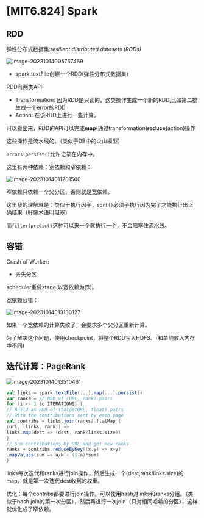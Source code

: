 # [MIT6.824] Spark

## RDD

弹性分布式数据集:*resilient distributed datasets (RDDs)* 

![image-20231014005757469](https://antio2-1258695065.cos.ap-chengdu.myqcloud.com/img/blogimage-20231014005757469.png)

- spark.textFile创建一个RDD(弹性分布式数据集)

RDD有两类API:

- Transformation: 因为RDD是只读的，这类操作生成一个新的RDD,比如第二排生成一个error的RDD
- Action: 在该RDD上进行一些计算。

可以看出来，RDD的API可以完成**map**(通过transformation)**reduce**(action)操作

这些操作是流水线的。（类似于DB中的火山模型）

`errors.persist()`允许记录在内存中。



这里有两种依赖：宽依赖和窄依赖：

![image-20231014011201500](https://antio2-1258695065.cos.ap-chengdu.myqcloud.com/img/blogimage-20231014011201500.png)

窄依赖只依赖一个父分区，否则就是宽依赖。

这里我的理解就是：类似于执行因子，`sort()`必须子执行因为完了才能执行出正确结果（好像术语叫阻塞）

而`filter(predict)`这种可以来一个就执行一个，不会阻塞住流水线。

## 容错

Crash of Worker:

- 丢失分区

scheduler重做stage(以宽依赖为界)。

宽依赖容错：

 

![image-20231014013130127](https://antio2-1258695065.cos.ap-chengdu.myqcloud.com/img/blogimage-20231014013130127.png)

如果一个宽依赖的计算失败了，会要求多个父分区重新计算。

为了解决这个问题，使用checkpoint，将整个RDD写入HDFS。(和单纯放入内存中不同)

## 迭代计算：PageRank

![image-20231014013510461](https://antio2-1258695065.cos.ap-chengdu.myqcloud.com/img/blogimage-20231014013510461.png)

```scala
val links = spark.textFile(...).map(...).persist()
var ranks = // RDD of (URL, rank) pairs
for (i <- 1 to ITERATIONS) {
// Build an RDD of (targetURL, float) pairs
// with the contributions sent by each page
val contribs = links.join(ranks).flatMap {
(url, (links, rank)) =>
links.map(dest => (dest, rank/links.size))
}
// Sum contributions by URL and get new ranks
ranks = contribs.reduceByKey((x,y) => x+y)
.mapValues(sum => a/N + (1-a)*sum)
}
```

 

links每次迭代和ranks进行join操作，然后生成一个(dest,rank/links.size)的map，就是第一次迭代dest收到的权重。

优化：每个contribs都要进行join操作。可以使用hash对links和ranks分组。（类似于hash join的第一次分区），然后再进行一次join（只对相同哈希的分区），这样就优化成了窄依赖。